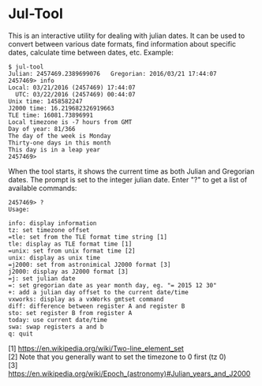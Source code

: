 # Jul-Tool

This is an interactive utility for dealing with julian dates. It can
be used to convert between various date formats, find information
about specific dates, calculate time between dates, etc. Example:


    $ jul-tool
    Julian: 2457469.2389699076   Gregorian: 2016/03/21 17:44:07
    2457469> info
    Local: 03/21/2016 (2457469) 17:44:07
      UTC: 03/22/2016 (2457469) 00:44:07
    Unix time: 1458582247
    J2000 time: 16.219682326919663
    TLE time: 16081.73896991
    Local timezone is -7 hours from GMT
    Day of year: 81/366
    The day of the week is Monday
    Thirty-one days in this month
    This day is in a leap year
    2457469> 


When the tool starts, it shows the current time as both Julian and
Gregorian dates. The prompt is set to the integer julian date. Enter
"?" to get a list of available commands:


    2457469> ?
    Usage:
    
    info: display information
    tz: set timezone offset
    =tle: set from the TLE format time string [1]
    tle: display as TLE format time [1]
    =unix: set from unix format time [2]
    unix: display as unix time
    =j2000: set from astronimical J2000 format [3]
    j2000: display as J2000 format [3]
    =j: set julian date
    =: set gregorian date as year month day, eg. "= 2015 12 30"
    +: add a julian day offset to the current date/time
    vxworks: display as a vxWorks gmtset command
    diff: difference between register A and register B
    sto: set register B from register A
    today: use current date/time
    swa: swap registers a and b
    q: quit

[1] <https://en.wikipedia.org/wiki/Two-line_element_set>  
[2] Note that you generally want to set the timezone to 0 first (tz 0)  
[3] <https://en.wikipedia.org/wiki/Epoch_(astronomy)#Julian_years_and_J2000>  
